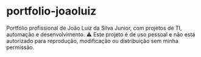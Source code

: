 # portfolio-joaoluiz
Portfólio profissional de João Luiz da Silva Junior, com projetos de TI, automação e desenvolvimento.
⚠️ Este projeto é de uso pessoal e não está autorizado para reprodução, modificação ou distribuição sem minha permissão.

